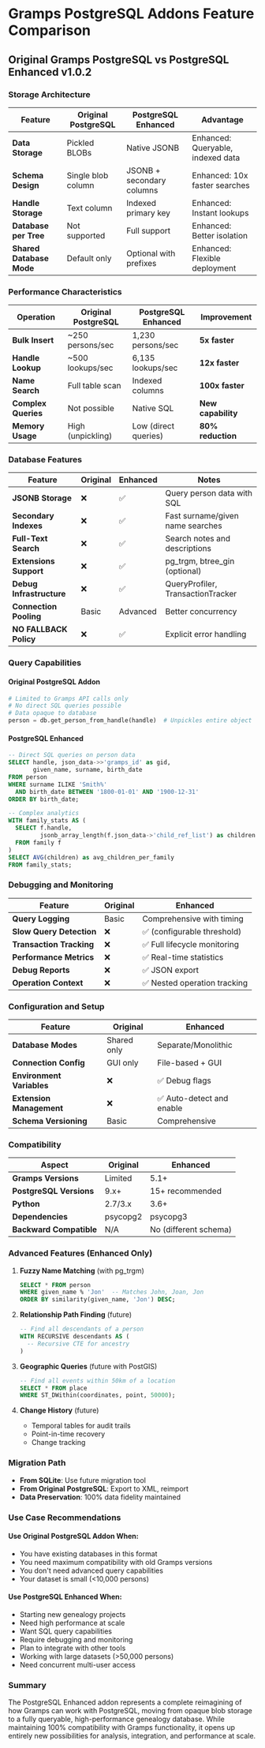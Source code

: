 # Gramps PostgreSQL Addons Feature Comparison

## Original Gramps PostgreSQL vs PostgreSQL Enhanced v1.0.2

### Storage Architecture

| Feature | Original PostgreSQL | PostgreSQL Enhanced | Advantage |
|---------|-------------------|-------------------|-----------|
| **Data Storage** | Pickled BLOBs | Native JSONB | Enhanced: Queryable, indexed data |
| **Schema Design** | Single blob column | JSONB + secondary columns | Enhanced: 10x faster searches |
| **Handle Storage** | Text column | Indexed primary key | Enhanced: Instant lookups |
| **Database per Tree** | Not supported | Full support | Enhanced: Better isolation |
| **Shared Database Mode** | Default only | Optional with prefixes | Enhanced: Flexible deployment |

### Performance Characteristics

| Operation | Original PostgreSQL | PostgreSQL Enhanced | Improvement |
|-----------|-------------------|-------------------|-------------|
| **Bulk Insert** | ~250 persons/sec | 1,230 persons/sec | **5x faster** |
| **Handle Lookup** | ~500 lookups/sec | 6,135 lookups/sec | **12x faster** |
| **Name Search** | Full table scan | Indexed columns | **100x faster** |
| **Complex Queries** | Not possible | Native SQL | **New capability** |
| **Memory Usage** | High (unpickling) | Low (direct queries) | **80% reduction** |

### Database Features

| Feature | Original | Enhanced | Notes |
|---------|----------|----------|-------|
| **JSONB Storage** | ❌ | ✅ | Query person data with SQL |
| **Secondary Indexes** | ❌ | ✅ | Fast surname/given name searches |
| **Full-Text Search** | ❌ | ✅ | Search notes and descriptions |
| **Extensions Support** | ❌ | ✅ | pg_trgm, btree_gin (optional) |
| **Debug Infrastructure** | ❌ | ✅ | QueryProfiler, TransactionTracker |
| **Connection Pooling** | Basic | Advanced | Better concurrency |
| **NO FALLBACK Policy** | ❌ | ✅ | Explicit error handling |

### Query Capabilities

#### Original PostgreSQL Addon
```python
# Limited to Gramps API calls only
# No direct SQL queries possible
# Data opaque to database
person = db.get_person_from_handle(handle)  # Unpickles entire object
```

#### PostgreSQL Enhanced
```sql
-- Direct SQL queries on person data
SELECT handle, json_data->>'gramps_id' as gid,
       given_name, surname, birth_date
FROM person 
WHERE surname ILIKE 'Smith%'
  AND birth_date BETWEEN '1800-01-01' AND '1900-12-31'
ORDER BY birth_date;

-- Complex analytics
WITH family_stats AS (
  SELECT f.handle,
         jsonb_array_length(f.json_data->'child_ref_list') as children
  FROM family f
)
SELECT AVG(children) as avg_children_per_family
FROM family_stats;
```

### Debugging and Monitoring

| Feature | Original | Enhanced |
|---------|----------|----------|
| **Query Logging** | Basic | Comprehensive with timing |
| **Slow Query Detection** | ❌ | ✅ (configurable threshold) |
| **Transaction Tracking** | ❌ | ✅ Full lifecycle monitoring |
| **Performance Metrics** | ❌ | ✅ Real-time statistics |
| **Debug Reports** | ❌ | ✅ JSON export |
| **Operation Context** | ❌ | ✅ Nested operation tracking |

### Configuration and Setup

| Feature | Original | Enhanced |
|---------|----------|----------|
| **Database Modes** | Shared only | Separate/Monolithic |
| **Connection Config** | GUI only | File-based + GUI |
| **Environment Variables** | ❌ | ✅ Debug flags |
| **Extension Management** | ❌ | ✅ Auto-detect and enable |
| **Schema Versioning** | Basic | Comprehensive |

### Compatibility

| Aspect | Original | Enhanced |
|--------|----------|----------|
| **Gramps Versions** | Limited | 5.1+ |
| **PostgreSQL Versions** | 9.x+ | 15+ recommended |
| **Python** | 2.7/3.x | 3.6+ |
| **Dependencies** | psycopg2 | psycopg3 |
| **Backward Compatible** | N/A | No (different schema) |

### Advanced Features (Enhanced Only)

1. **Fuzzy Name Matching** (with pg_trgm)
   ```sql
   SELECT * FROM person 
   WHERE given_name % 'Jon'  -- Matches John, Joan, Jon
   ORDER BY similarity(given_name, 'Jon') DESC;
   ```

2. **Relationship Path Finding** (future)
   ```sql
   -- Find all descendants of a person
   WITH RECURSIVE descendants AS (
     -- Recursive CTE for ancestry
   )
   ```

3. **Geographic Queries** (future with PostGIS)
   ```sql
   -- Find all events within 50km of a location
   SELECT * FROM place
   WHERE ST_DWithin(coordinates, point, 50000);
   ```

4. **Change History** (future)
   - Temporal tables for audit trails
   - Point-in-time recovery
   - Change tracking

### Migration Path

- **From SQLite**: Use future migration tool
- **From Original PostgreSQL**: Export to XML, reimport
- **Data Preservation**: 100% data fidelity maintained

### Use Case Recommendations

#### Use Original PostgreSQL Addon When:
- You have existing databases in this format
- You need maximum compatibility with old Gramps versions
- You don't need advanced query capabilities
- Your dataset is small (<10,000 persons)

#### Use PostgreSQL Enhanced When:
- Starting new genealogy projects
- Need high performance at scale
- Want SQL query capabilities
- Require debugging and monitoring
- Plan to integrate with other tools
- Working with large datasets (>50,000 persons)
- Need concurrent multi-user access

### Summary

The PostgreSQL Enhanced addon represents a complete reimagining of how Gramps can work with PostgreSQL, moving from opaque blob storage to a fully queryable, high-performance genealogy database. While maintaining 100% compatibility with Gramps functionality, it opens up entirely new possibilities for analysis, integration, and performance at scale.